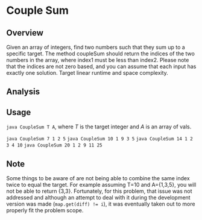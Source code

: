# Couple Sum

Overview
---
Given an array of integers, find two numbers such that they sum up to a 
specific target. The method coupleSum should return the indices of the 
two numbers in the array, where index1 must be less than index2. 
Please note that the indices are not zero based, and you can 
assume that each input has exactly one solution. Target 
linear runtime and space complexity.

Analysis
---

Usage
---
`java CoupleSum T A`, where _T_ is the target integer and _A_ is an array of vals.

`java CoupleSum 7 1 2 5`
`java CoupleSum 10 1 9 3 5`
`java CoupleSum 14 1 2 3 4 10`
`java CoupleSum 20 1 2 9 11 25`

Note
---
Some things to be aware of are not being able to combine the same index twice to 
equal the target. For example assuming T=10 and A={1,3,5}, you will not be able 
to return {3,3}. Fortunately, for this problem, that issue was not addressed 
and although an attempt to deal with it during the development version 
was made (`map.get(diff) != i`), it was eventually taken out to more 
properly fit the problem scope.
